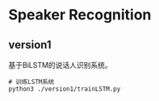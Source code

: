 # Speaker Recognition

## version1 
基于BiLSTM的说话人识别系统。

```shell
# 训练LSTM系统
python3 ./version1/trainLSTM.py
```







